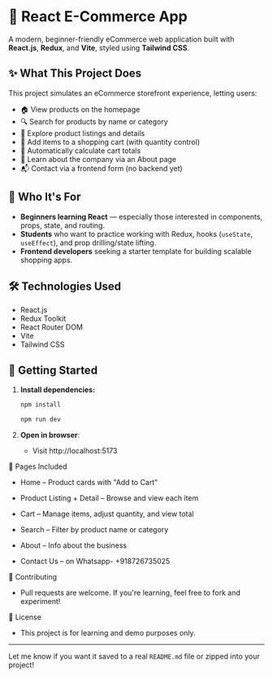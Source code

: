 # 🛒 React E-Commerce App

A modern, beginner-friendly eCommerce web application built with **React.js**, **Redux**, and **Vite**, styled using **Tailwind CSS**.

## ✨ What This Project Does

This project simulates an eCommerce storefront experience, letting users:

- 🏠 View products on the homepage
- 🔍 Search for products by name or category
- 📄 Explore product listings and details
- 🛒 Add items to a shopping cart (with quantity control)
- 🧮 Automatically calculate cart totals
- 🧾 Learn about the company via an About page
- 📬 Contact via a frontend form (no backend yet)

## 👥 Who It's For

- **Beginners learning React** — especially those interested in components, props, state, and routing.
- **Students** who want to practice working with Redux, hooks (`useState`, `useEffect`), and prop drilling/state lifting.
- **Frontend developers** seeking a starter template for building scalable shopping apps.

## 🛠️ Technologies Used

- React.js
- Redux Toolkit
- React Router DOM
- Vite
- Tailwind CSS

## 🚀 Getting Started

1. **Install dependencies:**
   ```bash
   npm install

   npm run dev
2. **Open in browser**:

   - Visit http://localhost:5173

📁 Pages Included

- Home – Product cards with "Add to Cart"

- Product Listing + Detail – Browse and view each item

- Cart – Manage items, adjust quantity, and view total

- Search – Filter by product name or category

- About – Info about the business

- Contact Us –  on Whatsapp- +918726735025

🤝 Contributing
- Pull requests are welcome. If you're learning, feel free to fork and experiment!

📄 License
- This project is for learning and demo purposes only.


---

Let me know if you want it saved to a real `README.md` file or zipped into your project!


